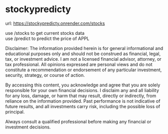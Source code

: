 ﻿# stockypredicty

 url: https://stockypredicty.onrender.com/stocks

use /stocks to get current stocks data  
use /predict to predict the price of APPL

Disclaimer: The information provided herein is for general informational and educational purposes only and should not be construed as financial, legal, tax, or investment advice. I am not a licensed financial advisor, attorney, or tax professional. All opinions expressed are personal views and do not constitute a recommendation or endorsement of any particular investment, security, strategy, or course of action.

By accessing this content, you acknowledge and agree that you are solely responsible for your own financial decisions. I disclaim any and all liability for any loss, damage, or harm that may result, directly or indirectly, from reliance on the information provided. Past performance is not indicative of future results, and all investments carry risk, including the possible loss of principal.

Always consult a qualified professional before making any financial or investment decisions.

